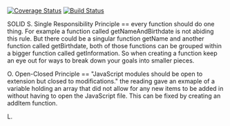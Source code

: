 [![Coverage Status](https://coveralls.io/repos/github/ak2378/OOP-principles-using-JavaScript/badge.svg?branch=main)](https://coveralls.io/github/ak2378/OOP-principles-using-JavaScript?branch=main)
[![Build Status](https://travis-ci.com/ak2378/OOP-principles-using-JavaScript.svg?branch=main)](https://travis-ci.com/ak2378/OOP-principles-using-JavaScript)

SOLID
S. Single Responsibility Principle == every function should do one thing. For example a function called getNameAndBirthdate is not abiding this rule. But there could be a singular function getName and another function called getBirthdate, both of those functions can be grouped within a bigger function called getInformation. So when creating a function keep an eye out for ways to break down your goals into smaller pieces.

O. Open-Closed Principle == "JavaScript modules should be open to extension but closed to modifications." the reading gave an exmaple of a variable holding an array that did not allow for any new items to be added in without having to open the JavaScript file. This can be fixed by creating an addItem function.

L.